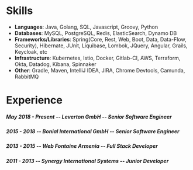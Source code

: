 
# Skills
* __Languages__: Java, Golang, SQL, Javascript, Groovy, Python
* __Databases__: MySQL, PostgreSQL, Redis, ElasticSearch, Dynamo DB
* __Frameworks/Libraries__: Spring(Core, Rest, Web, Boot, Data, Data-Flow, Security), Hibernate, JUnit, Liquibase,
Lombok, JQuery, Angular, Grails, Keycloak, etc
* __Infrastructure__: Kubernetes, Istio, Docker, Gitlab-CI, AWS, Terraform, Okta, Datadog, Kibana, Spinnaker
* __Other__: Gradle, Maven, IntelliJ IDEA, JIRA, Chrome Devtools, Camunda, RabbitMQ

# Experience

##### May 2018 - Present -- Leverton GmbH -- Senior Software Engineer
##### 2015 - 2018 -- Bonial International GmbH -- Senior Software Engineer
##### 2013 - 2015 -- Web Fontaine Armenia -- Full Stack Developer
##### 2011 - 2013 -- Synergy International Systems -- Junior Developer